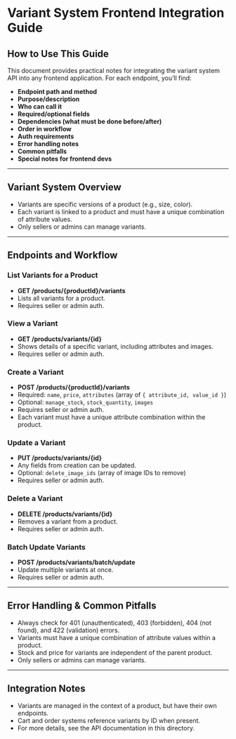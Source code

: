 # Variant System Frontend Integration Guide

## How to Use This Guide
This document provides practical notes for integrating the variant system API into any frontend application. For each endpoint, you’ll find:
- **Endpoint path and method**
- **Purpose/description**
- **Who can call it**
- **Required/optional fields**
- **Dependencies (what must be done before/after)**
- **Order in workflow**
- **Auth requirements**
- **Error handling notes**
- **Common pitfalls**
- **Special notes for frontend devs**

---

## Variant System Overview
- Variants are specific versions of a product (e.g., size, color).
- Each variant is linked to a product and must have a unique combination of attribute values.
- Only sellers or admins can manage variants.

---

## Endpoints and Workflow

### List Variants for a Product
- **GET /products/{productId}/variants**
- Lists all variants for a product.
- Requires seller or admin auth.

### View a Variant
- **GET /products/variants/{id}**
- Shows details of a specific variant, including attributes and images.
- Requires seller or admin auth.

### Create a Variant
- **POST /products/{productId}/variants**
- Required: `name`, `price`, `attributes` (array of `{ attribute_id, value_id }`)
- Optional: `manage_stock`, `stock_quantity`, `images`
- Requires seller or admin auth.
- Each variant must have a unique attribute combination within the product.

### Update a Variant
- **PUT /products/variants/{id}**
- Any fields from creation can be updated.
- Optional: `delete_image_ids` (array of image IDs to remove)
- Requires seller or admin auth.

### Delete a Variant
- **DELETE /products/variants/{id}**
- Removes a variant from a product.
- Requires seller or admin auth.

### Batch Update Variants
- **POST /products/variants/batch/update**
- Update multiple variants at once.
- Requires seller or admin auth.

---

## Error Handling & Common Pitfalls
- Always check for 401 (unauthenticated), 403 (forbidden), 404 (not found), and 422 (validation) errors.
- Variants must have a unique combination of attribute values within a product.
- Stock and price for variants are independent of the parent product.
- Only sellers or admins can manage variants.

---

## Integration Notes
- Variants are managed in the context of a product, but have their own endpoints.
- Cart and order systems reference variants by ID when present.
- For more details, see the API documentation in this directory. 